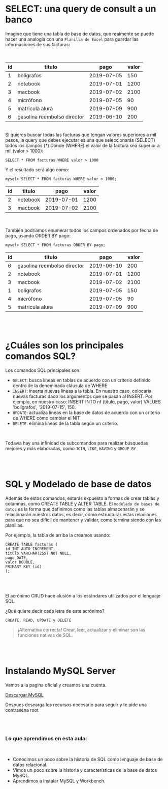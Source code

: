 # SELECT: una query de consult a un banco

Imagine que tiene una tabla de base de datos, que realmente se puede hacer una analogía con una `Planilla de Excel` para guardar las informaciones de sus facturas:

<br>

| id  | titulo                      | pago       | valor |
| --- | --------------------------- | ---------- | ----- |
| 1   | bolígrafos                  | 2019-07-05 | 150   |
| 2   | notebook                    | 2019-07-01 | 1200  |
| 3   | macbook                     | 2019-07-02 | 2100  |
| 4   | micrófono                   | 2019-07-05 | 90    |
| 5   | matricula alura             | 2019-07-09 | 900   |
| 6   | gasolina reembolso director | 2019-06-10 | 200   |

<br>
Si quieres buscar todas las facturas que tengan valores superiores a mil pesos, la query que debes ejecutar es una que seleccionarás (SELECT) todos los campos (*) Dónde (WHERE) el valor de la factura sea superior a mil (valor > 1000):

<br>

    SELECT * FROM facturas WHERE valor > 1000

Y el resultado será algo como:

    mysql> SELECT * FROM facturas WHERE valor > 1000;

| id  | titulo   | pago       | valor |
| --- | -------- | ---------- | ----- |
| 2   | notebook | 2019-07-01 | 1200  |
| 3   | macbook  | 2019-07-02 | 2100  |

<br>

También podríamos enumerar todos los campos ordenados por fecha de pago, usando ORDER BY pago:

    mysql> SELECT * FROM facturas ORDER BY pago;

| id  | titulo                      | pago       | valor |
| --- | --------------------------- | ---------- | ----- |
| 6   | gasolina reembolso director | 2019-06-10 | 200   |
| 2   | notebook                    | 2019-07-01 | 1200  |
| 3   | macbook                     | 2019-07-02 | 2100  |
| 1   | bolígrafos                  | 2019-07-05 | 150   |
| 4   | micrófono                   | 2019-07-05 | 90    |
| 5   | matricula alura             | 2019-07-09 | 900   |

<br><br>

# ¿Cuáles son los principales comandos SQL?

Los comandos SQL principales son:

- `SELECT`: busca líneas en tablas de acuerdo con un criterio definido dentro de la denominada cláusula de WHERE
- `INSERT`: inserta nuevas líneas a la tabla. En nuestro caso, colocaría nuevas facturas dado los argumentos que se pasan al INSERT. Por ejemplo, en nuestro caso: INSERT INTO nf (título, pago, valor) VALUES 'bolígrafos', '2019-07-15', 150.
- `UPDATE`: actualiza líneas en la base de datos de acuerdo con un criterio de WHERE cómo cambiar el NIT
- `DELETE`: elimina líneas de la tabla según un criterio.

<br>

Todavía hay una infinidad de subcomandos para realizar búsquedas mejores y más elaboradas, como `JOIN`, `LIKE`, `HAVING` y `GROUP BY`

<br><br>

# SQL y Modelado de base de datos

Además de estos comandos, estarás expuesto a formas de crear tablas y columnas, como CREATE TABLE y ALTER TABLE. El `modelado de bases de datos` es la forma que definimos como las tablas almacenarán y se relacionarán nuestros datos, es decir, cómo estructurar estas relaciones para que no sea difícil de mantener y validar, como termina siendo con las planillas.

Por ejemplo, la tabla de arriba la creamos usando:

    CREATE TABLE facturas (
    id INT AUTO_INCREMENT,
    titulo VARCHAR(255) NOT NULL,
    pago DATE,
    valor DOUBLE,
    PRIMARY KEY (id)
    );

<br><br>

El acrónimo CRUD hace alusión a los estándares utilizados por el lenguaje SQL.

¿Qué quiere decir cada letra de este acrónimo?

`CREATE, READ, UPDATE y DELETE`

> ¡Alternativa correcta! Crear, leer, actualizar y eliminar son las funciones nativas de SQL.

<br><br>

# Instalando MySQL Server

Vamos a la pagina oficial y creamos una cuenta.

[Descargar MySQL](https://dev.mysql.com/downloads/workbench/)

Despues descarga los recursos necesario para seguir y te pide una contrasena root

<br><br>

### Lo que aprendimos en esta aula:

<br>

- Conocimos un poco sobre la historia de SQL como lenguaje de base de datos relacional.
- Vimos un poco sobre la historia y características de la base de datos MySQL.
- Aprendimos a instalar MySQL y Workbench.
